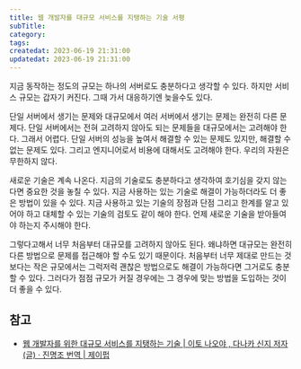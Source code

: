 ```yaml
---
title: 웹 개발자를 대규모 서비스를 지탱하는 기술 서평
subTitle:
category:
tags:
createdat: 2023-06-19 21:31:00
updatedat: 2023-06-19 21:31:00
---
```


지금 동작하는 정도의 규모는 하나의 서버로도 충분하다고 생각할 수 있다. 하지만
서비스 규모는 갑자기 커진다. 그때 가서 대응하기엔 늦을수도 있다.  

단일 서버에서 생기는 문제와 대규모에서 여러 서버에서 생기는 문제는 완전히 다른
문제다. 단일 서버에서는 전혀 고려하지 않아도 되는 문제들을 대규모에서는 고려해야
한다. 그래서 어렵다. 단일 서버의 성능을 높여서 해결할 수 있는 문제도 있지만,
해결할 수 없는 문제도 있다. 그리고 엔지니어로서 비용에 대해서도 고려해야 한다.
우리의 자원은 무한하지 않다.  

새로운 기술은 계속 나온다. 지금의 기술로도 충분하다고 생각하여 호기심을 갖지
않는다면 중요한 것을 놓칠 수 있다. 지금 사용하는 있는 기술로 해결이 가능하더라도
더 좋은 방법이 있을 수 있다. 지금 사용하고 있는 기술의 장점과 단점 그리고 한계를
알고 있어야 하고 대체할 수 있는 기술의 검토도 같이 해야 한다. 언제 새로운 기술을
받아들여야 하는지 주시해야 한다.  

그렇다고해서 너무 처음부터 대규모를 고려하지 않아도 된다. 왜냐하면 대규모는
완전히 다른 방법으로 문제를 접근해야 할 수도 있기 때문이다. 처음부터 너무 제대로 만드는 것보다는 작은 규모에서는
그럭저럭 괜찮은 방법으로도 해결이 가능하다면 그거로도 충분할 수 있다. 그러다가
점점 규모가 커질 경우에는 그 경우에 맞는 방법을 도입하는 것이 더 좋을 수 있다.

## 참고

- [웹 개발자를 위한 대규모 서비스를 지탱하는 기술 \| 이토 나오야 , 다나카 신지 저자(글) · 진명조 번역 \| 제이펍](https://product.kyobobook.co.kr/detail/S000001550638)